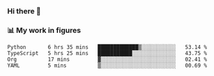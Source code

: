 ### Hi there 👋

### 📊 My work in figures

<!--START_SECTION:waka-->
```text
Python       6 hrs 35 mins   █████████████▒░░░░░░░░░░░   53.14 % 
TypeScript   5 hrs 25 mins   ███████████░░░░░░░░░░░░░░   43.75 % 
Org          17 mins         ▓░░░░░░░░░░░░░░░░░░░░░░░░   02.41 % 
YAML         5 mins          ▒░░░░░░░░░░░░░░░░░░░░░░░░   00.69 % 
```
<!--END_SECTION:waka-->

